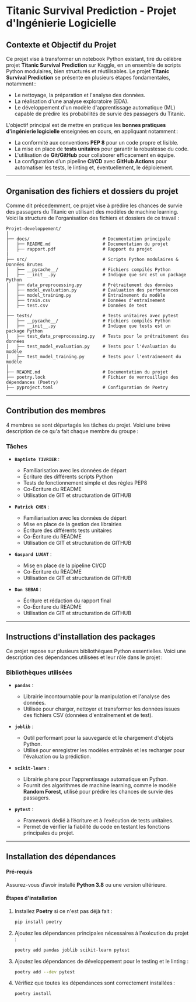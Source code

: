 # **Titanic Survival Prediction - Projet d'Ingénierie Logicielle**

## **Contexte et Objectif du Projet**

Ce projet vise à transformer un notebook Python existant, tiré du célèbre projet **Titanic Survival Prediction** sur Kaggle, en un ensemble de scripts Python modulaires, bien structurés et réutilisables.
Le projet **Titanic Survival Prediction** se présente en plusieurs étapes fondamentales, notamment :
- Le nettoyage, la préparation et l'analyse des données.
- La réalisation d'une analyse exploratoire (EDA).
- Le développement d'un modèle d'apprentissage automatique (ML) capable de prédire les probabilités de survie des passagers du Titanic.

L'objectif principal est de mettre en pratique les **bonnes pratiques d'ingénierie logicielle** enseignées en cours, en appliquant notamment :
- La conformité aux conventions **PEP 8** pour un code propre et lisible.
- La mise en place de **tests unitaires** pour garantir la robustesse du code.
- L'utilisation de **Git/GitHub** pour collaborer efficacement en équipe.
- La configuration d’un pipeline **CI/CD** avec **GitHub Actions** pour automatiser les tests, le linting et, éventuellement, le déploiement.



---



## **Organisation des fichiers et dossiers du projet**

Comme dit précedemment, ce projet vise à prédire les chances de survie des passagers du Titanic en utilisant des modèles de machine learning. Voici la structure de l'organisation des fichiers et dossiers de ce travail :

```plaintext
Projet-developpement/
│
├── docs/                            # Documentation principale
│   ├── README.md                    # Documentation du projet
│   ├── rapport.pdf                  # Rapport du projet
|
├── src/                             # Scripts Python modulaires & Données Brutes
│   ├── __pycache__/                 # Fichiers compilés Python
│   ├── __init__.py                  # Indique que src est un package Python
│   ├── data_preprocessing.py        # Prétraitement des données
│   ├── model_evaluation.py          # Évaluation des performances
│   ├── model_training.py            # Entraînement du modèle
│   ├── train.csv                    # Données d'entraînement
│   ├── test.csv                     # Données de test
│
├── tests/                           # Tests unitaires avec pytest
│   ├── __pycache__/                 # Fichiers compilés Python
│   ├── __init__.py                  # Indique que tests est un package Python
│   ├── test_data_preprocessing.py   # Tests pour le prétraitement des données
│   ├── test_model_evaluation.py     # Tests pour l'évaluation du modèle
│   ├── test_model_training.py       # Tests pour l'entraînement du modèle
│
├── README.md                        # Documentation du projet
├── poetry.lock                      # Fichier de verrouillage des dépendances (Poetry)
├── pyproject.toml                   # Configuration de Poetry
```



---



## **Contribution des membres**

4 membres se sont départagés les tâches du projet. Voici une brève description de ce qu'a fait chaque membre du groupe :

### **Tâches**

- **`Baptiste TIVRIER`** :
  - Familiarisation avec les données de départ
  - Écriture des différents scripts Python
  - Tests de fonctionnement simple et des règles PEP8
  - Co-Écriture du README
  - Utilisation de GIT et structuration de GITHUB

- **`Patrick CHEN`** :
  - Familiarisation avec les données de départ
  - Mise en place de la gestion des librairies
  - Écriture des différents tests unitaires
  - Co-Écriture du README
  - Utilisation de GIT et structuration de GITHUB

- **`Gaspard LUGAT`** :
  - Mise en place de la pipeline CI/CD
  - Co-Écriture du README
  - Utilisation de GIT et structuration de GITHUB

- **`Dan SEBAG`** :
  - Écriture et rédaction du rapport final
  - Co-Écriture du README
  - Utilisation de GIT et structuration de GITHUB



---



## **Instructions d'installation des packages**

Ce projet repose sur plusieurs bibliothèques Python essentielles. Voici une description des dépendances utilisées et leur rôle dans le projet :

### **Bibliothèques utilisées**

- **`pandas`** :
  - Librairie incontournable pour la manipulation et l'analyse des données.
  - Utilisée pour charger, nettoyer et transformer les données issues des fichiers CSV (données d'entraînement et de test).

- **`joblib`** :
  - Outil performant pour la sauvegarde et le chargement d'objets Python.
  - Utilisé pour enregistrer les modèles entraînés et les recharger pour l'évaluation ou la prédiction.

- **`scikit-learn`** :
  - Librairie phare pour l'apprentissage automatique en Python.
  - Fournit des algorithmes de machine learning, comme le modèle **Random Forest**, utilisé pour prédire les chances de survie des passagers.

- **`pytest`** :
  - Framework dédié à l’écriture et à l’exécution de tests unitaires.
  - Permet de vérifier la fiabilité du code en testant les fonctions principales du projet.



---



## **Installation des dépendances**

#### **Pré-requis**
Assurez-vous d’avoir installé **Python 3.8** ou une version ultérieure.

#### **Étapes d'installation**
1. Installez **Poetry** si ce n'est pas déjà fait :
   ```bash
   pip install poetry
2. Ajoutez les dépendances principales nécessaires à l'exécution du projet :
   ```bash
   poetry add pandas joblib scikit-learn pytest
3. Ajoutez les dépendances de développement pour le testing et le linting :
   ```bash
   poetry add --dev pytest
4. Vérifiez que toutes les dépendances sont correctement installées :
   ```bash
   poetry install
